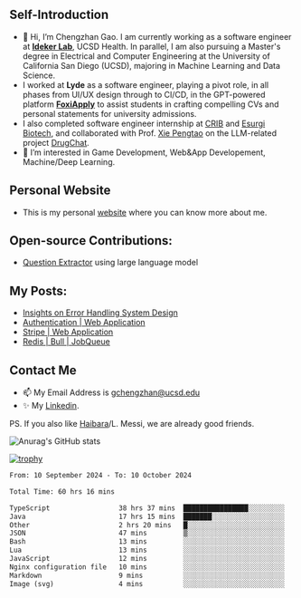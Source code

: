## Self-Introduction
- 👋 Hi, I’m Chengzhan Gao. I am currently working as a software engineer at **[Ideker Lab](https://idekerlab.ucsd.edu/)**, UCSD Health. In parallel, I am also pursuing a Master's degree in Electrical and Computer Engineering at the University of California San Diego (UCSD), majoring in Machine Learning and Data Science.
- I worked at **Lyde** as a software engineer, playing a pivot role, in all phases from UI/UX design through to CI/CD, in the GPT-powered platform **[FoxiApply](https://lyde.io)** to assist students in crafting compelling CVs and personal statements for university admissions.
- I also completed software engineer internship at [CRIB](https://apps.apple.com/us/app/crib-for-roommates/id6468918103?platform=iphone) and [Esurgi Biotech](https://myesurgi.com/), and collaborated with Prof. [Xie Pengtao](https://pengtaoxie.github.io/) on the LLM-related project [DrugChat](https://github.com/UCSD-AI4H/drugchat).
- 👀 I’m interested in Game Development, Web&App Developement, Machine/Deep Learning.

## Personal Website
-  This is my personal [website](https://gaochengzhan.netlify.app/) where you can know more about me.

## Open-source Contributions:
- [Question Extractor](https://github.com/nestordemeure/question_extractor) using large language model

## My Posts:
- [Insights on Error Handling System Design](https://gaochengzhan.netlify.app/post/error-handling/)
- [Authentication | Web Application](https://gaochengzhan.netlify.app/post/authentication/)
- [Stripe | Web Application](https://gaochengzhan.netlify.app/post/stripe/)
- [Redis | Bull | JobQueue](https://gaochengzhan.netlify.app/post/job-queue/)

## Contact Me
- 📫 My Email Address is gchengzhan@ucsd.edu
- ✨ My [Linkedin](https://www.linkedin.com/in/chengzhan-christoffel-gao/).

PS. If you also like [Haibara](https://www.detectiveconanworld.com/wiki/Ai_Haibara)/L. Messi, we are already good friends.

![Anurag's GitHub stats](https://github-readme-stats.vercel.app/api?username=GAOChengzhan&show_icons=true&theme=radical)

[![trophy](https://github-profile-trophy.vercel.app/?username=gaochengzhan&theme=flat&row=1&margin-w=12)](https://github.com/ryo-ma/github-profile-trophy)

<!--START_SECTION:waka-->

```txt
From: 10 September 2024 - To: 10 October 2024

Total Time: 60 hrs 16 mins

TypeScript                 38 hrs 37 mins  ████████████████░░░░░░░░░   64.09 %
Java                       17 hrs 15 mins  ███████░░░░░░░░░░░░░░░░░░   28.62 %
Other                      2 hrs 20 mins   █░░░░░░░░░░░░░░░░░░░░░░░░   03.90 %
JSON                       47 mins         ▒░░░░░░░░░░░░░░░░░░░░░░░░   01.32 %
Bash                       13 mins         ░░░░░░░░░░░░░░░░░░░░░░░░░   00.39 %
Lua                        13 mins         ░░░░░░░░░░░░░░░░░░░░░░░░░   00.37 %
JavaScript                 12 mins         ░░░░░░░░░░░░░░░░░░░░░░░░░   00.35 %
Nginx configuration file   10 mins         ░░░░░░░░░░░░░░░░░░░░░░░░░   00.29 %
Markdown                   9 mins          ░░░░░░░░░░░░░░░░░░░░░░░░░   00.27 %
Image (svg)                4 mins          ░░░░░░░░░░░░░░░░░░░░░░░░░   00.12 %
```

<!--END_SECTION:waka-->

<!---
gaochengzhan/gaochengzhan is a ✨ special ✨ repository because its `README.md` (this file) appears on your GitHub profile.
You can click the Preview link to take a look at your changes.
--->
